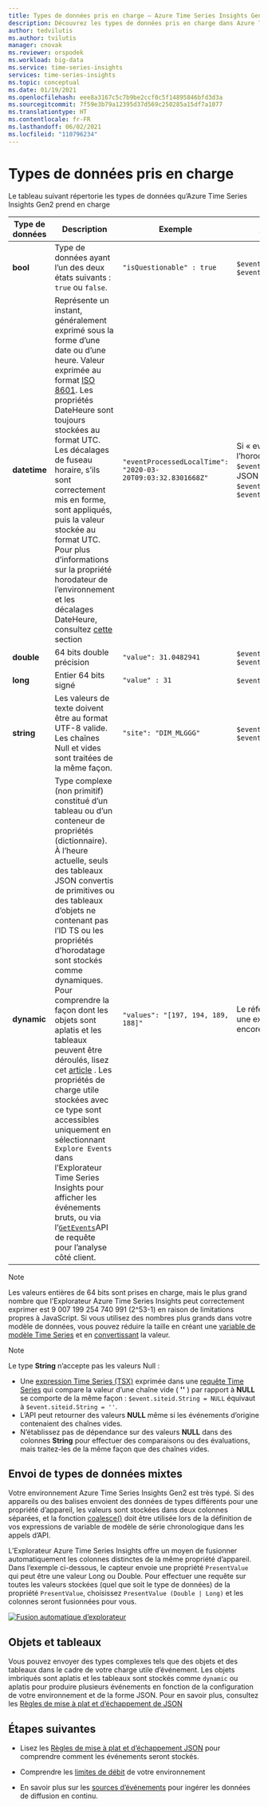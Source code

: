 ```yaml
---
title: Types de données pris en charge – Azure Time Series Insights Gen2 | Microsoft Docs
description: Découvrez les types de données pris en charge dans Azure Time Series Insights Gen2.
author: tedvilutis
ms.author: tvilutis
manager: cnovak
ms.reviewer: orspodek
ms.workload: big-data
ms.service: time-series-insights
services: time-series-insights
ms.topic: conceptual
ms.date: 01/19/2021
ms.openlocfilehash: eee8a3167c5c7b9be2ccf0c5f14895846bfd3d3a
ms.sourcegitcommit: 7f59e3b79a12395d37d569c250285a15df7a1077
ms.translationtype: HT
ms.contentlocale: fr-FR
ms.lasthandoff: 06/02/2021
ms.locfileid: "110796234"
---
```

# <a name="supported-data-types"></a>Types de données pris en charge

Le tableau suivant répertorie les types de données qu’Azure Time Series Insights Gen2 prend en charge

| Type de données | Description | Exemple | [Syntaxe Time Series Expression](/rest/api/time-series-insights/reference-time-series-expression-syntax) | Nom de la colonne de propriété dans Parquet
|---|---|---|---|---|
| **bool** | Type de données ayant l’un des deux états suivants : `true` ou `false`. | `"isQuestionable" : true` | `$event.isQuestionable.Bool` ou `$event['isQuestionable'].Bool` | `isQuestionable_bool`
| **datetime** | Représente un instant, généralement exprimé sous la forme d’une date ou d’une heure. Valeur exprimée au format [ISO 8601](https://www.iso.org/iso-8601-date-and-time-format.html). Les propriétés DateHeure sont toujours stockées au format UTC. Les décalages de fuseau horaire, s’ils sont correctement mis en forme, sont appliqués, puis la valeur stockée au format UTC. Pour plus d’informations sur la propriété horodateur de l’environnement et les décalages DateHeure, consultez [cette](concepts-streaming-ingestion-event-sources.md#event-source-timestamp) section | `"eventProcessedLocalTime": "2020-03-20T09:03:32.8301668Z"` |  Si « eventProcessedLocalTime » est l’horodateur de la source de l’événement : `$event.$ts`. Si c’est une autre propriété JSON : `$event.eventProcessedLocalTime.DateTime` ou `$event['eventProcessedLocalTime'].DateTime` | `eventProcessedLocalTime_datetime`
| **double** | 64 bits double précision  | `"value": 31.0482941` | `$event.value.Double` ou `$event['value'].Double` |  `value_double`
| **long** | Entier 64 bits signé  | `"value" : 31` | `$event.value.Long` ou `$event['value'].Long` |  `value_long`
| **string** | Les valeurs de texte doivent être au format UTF-8 valide. Les chaînes Null et vides sont traitées de la même façon. |  `"site": "DIM_MLGGG"`| `$event.site.String` ou `$event['site'].String`| `site_string`
| **dynamic** | Type complexe (non primitif) constitué d’un tableau ou d’un conteneur de propriétés (dictionnaire). À l’heure actuelle, seuls des tableaux JSON convertis de primitives ou des tableaux d’objets ne contenant pas l’ID TS ou les propriétés d’horodatage sont stockés comme dynamiques. Pour comprendre la façon dont les objets sont aplatis et les tableaux peuvent être déroulés, lisez cet [article](./concepts-json-flattening-escaping-rules.md) . Les propriétés de charge utile stockées avec ce type sont accessibles uniquement en sélectionnant `Explore Events` dans l’Explorateur Time Series Insights pour afficher les événements bruts, ou via l’[`GetEvents`](/rest/api/time-series-insights/dataaccessgen2/query/execute#getevents)API de requête pour l’analyse côté client. |  `"values": "[197, 194, 189, 188]"` | Le référencement de types dynamiques dans une expression Time Series (TSX) n’est pas encore pris en charge | `values_dynamic`

> [!NOTE]
> Les valeurs entières de 64 bits sont prises en charge, mais le plus grand nombre que l’Explorateur Azure Time Series Insights peut correctement exprimer est 9 007 199 254 740 991 (2^53-1) en raison de limitations propres à JavaScript. Si vous utilisez des nombres plus grands dans votre modèle de données, vous pouvez réduire la taille en créant une [variable de modèle Time Series](./concepts-variables.md#numeric-variables) et en [convertissant](/rest/api/time-series-insights/reference-time-series-expression-syntax#conversion-functions) la valeur.

> [!NOTE]
> Le type **String** n’accepte pas les valeurs Null :
>
> * Une [expression Time Series (TSX)](/rest/api/time-series-insights/reference-time-series-expression-syntax) exprimée dans une [requête Time Series](/rest/api/time-series-insights/reference-query-apis) qui compare la valeur d’une chaîne vide ( **''** ) par rapport à **NULL** se comporte de la même façon : `$event.siteid.String = NULL` équivaut à `$event.siteid.String = ''`.
> * L’API peut retourner des valeurs **NULL** même si les événements d’origine contenaient des chaînes vides.
> * N’établissez pas de dépendance sur des valeurs **NULL** dans des colonnes **String** pour effectuer des comparaisons ou des évaluations, mais traitez-les de la même façon que des chaînes vides.

## <a name="sending-mixed-data-types"></a>Envoi de types de données mixtes

Votre environnement Azure Time Series Insights Gen2 est très typé. Si des appareils ou des balises envoient des données de types différents pour une propriété d’appareil, les valeurs sont stockées dans deux colonnes séparées, et la fonction [coalesce()](/rest/api/time-series-insights/reference-time-series-expression-syntax#other-functions) doit être utilisée lors de la définition de vos expressions de variable de modèle de série chronologique dans les appels d’API.

L’Explorateur Azure Time Series Insights offre un moyen de fusionner automatiquement les colonnes distinctes de la même propriété d’appareil. Dans l’exemple ci-dessous, le capteur envoie une propriété `PresentValue` qui peut être une valeur Long ou Double. Pour effectuer une requête sur toutes les valeurs stockées (quel que soit le type de données) de la propriété `PresentValue`, choisissez `PresentValue (Double | Long)` et les colonnes seront fusionnées pour vous.

[![Fusion automatique d’explorateur](media\concepts-supported-data-types/explorer-auto-coalesce-sample.png)](media\concepts-supported-data-types/explorer-auto-coalesce-sample.png#lightbox)

## <a name="objects-and-arrays"></a>Objets et tableaux

Vous pouvez envoyer des types complexes tels que des objets et des tableaux dans le cadre de votre charge utile d’événement. Les objets imbriqués sont aplatis et les tableaux sont stockés comme `dynamic` ou aplatis pour produire plusieurs événements en fonction de la configuration de votre environnement et de la forme JSON. Pour en savoir plus, consultez les [Règles de mise à plat et d’échappement de JSON](./concepts-json-flattening-escaping-rules.md)

## <a name="next-steps"></a>Étapes suivantes

* Lisez les [Règles de mise à plat et d’échappement JSON](./concepts-json-flattening-escaping-rules.md) pour comprendre comment les événements seront stockés.

* Comprendre les [limites de débit](./concepts-streaming-ingress-throughput-limits.md) de votre environnement

* En savoir plus sur les [sources d’événements](concepts-streaming-ingestion-event-sources.md) pour ingérer les données de diffusion en continu.
